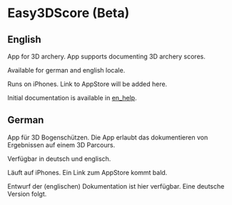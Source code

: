 # Easy3DScore (Beta)

## English

App for 3D archery. App supports documenting 3D archery scores. 

Available for german and english locale.

Runs on iPhones. Link to AppStore will be added here.

Initial documentation is available in [en_help](https://github.com/dsasp/Easy3DScore/edit/main/en_help.md).


## German

App für 3D Bogenschützen. Die App erlaubt das dokumentieren von Ergebnissen auf einem 3D Parcours. 

Verfügbar in deutsch und englisch.

Läuft auf iPhones. Ein Link zum AppStore kommt bald. 

Entwurf der (englischen) Dokumentation ist hier verfügbar. Eine deutsche Version folgt.
